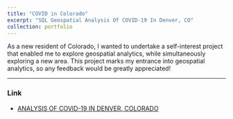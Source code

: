 ```yaml
---
title: "COVID in Colorado"
excerpt: "SQL Geospatial Analysis Of COVID-19 In Denver, CO"
collection: portfolio
---
```


As a new resident of Colorado, I wanted to undertake a self-interest project that enabled me to explore geospatial analytics, while simultaneously exploring a new area.  This project marks my entrance into geospatial analytics, so any feedback would be greatly appreciated!  

---
### Link

* [ANALYSIS OF COVID-19 IN DENVER, COLORADO](https://github.com/newing21/covid_in_colorado/blob/main/COVID-19%20in%20Colorado.docx)


